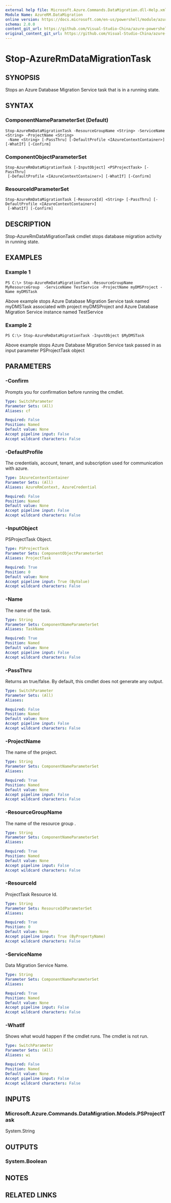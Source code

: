 ```yaml
---
external help file: Microsoft.Azure.Commands.DataMigration.dll-Help.xml
Module Name: AzureRM.DataMigration
online version: https://docs.microsoft.com/en-us/powershell/module/azurerm.datamigration/stop-azurermdatamigrationtask
schema: 2.0.0
content_git_url: https://github.com/Visual-Studio-China/azure-powershell/blob/preview/src/ResourceManager/DataMigration/Commands.DataMigration/help/Stop-AzureRmDataMigrationTask.md
original_content_git_url: https://github.com/Visual-Studio-China/azure-powershell/blob/preview/src/ResourceManager/DataMigration/Commands.DataMigration/help/Stop-AzureRmDataMigrationTask.md
---
```


# Stop-AzureRmDataMigrationTask

## SYNOPSIS
Stops an  Azure Database Migration Service task that is in a running state.

## SYNTAX

### ComponentNameParameterSet (Default)
```
Stop-AzureRmDataMigrationTask -ResourceGroupName <String> -ServiceName <String> -ProjectName <String>
 -Name <String> [-PassThru] [-DefaultProfile <IAzureContextContainer>] [-WhatIf] [-Confirm]
```

### ComponentObjectParameterSet
```
Stop-AzureRmDataMigrationTask [-InputObject] <PSProjectTask> [-PassThru]
 [-DefaultProfile <IAzureContextContainer>] [-WhatIf] [-Confirm]
```

### ResourceIdParameterSet
```
Stop-AzureRmDataMigrationTask [-ResourceId] <String> [-PassThru] [-DefaultProfile <IAzureContextContainer>]
 [-WhatIf] [-Confirm]
```

## DESCRIPTION
Stop-AzureRmDataMigrationTask cmdlet stops database migration activity in running state. 

## EXAMPLES

### Example 1
```
PS C:\> Stop-AzureRmDataMigrationTask -ResourceGroupName MyResourceGroup  -ServiceName TestService -ProjectName myDMSProject -Name myDMSTask
```

Above example stops Azure Database Migration Service task named myDMSTask associated with project myDMSProject and Azure Database Migration Service instance named TestService

### Example 2
```
PS C:\> Stop-AzureRmDataMigrationTask -InputObject $MyDMSTask
```

Above example stops Azure Database Migration Service task passed in as input parameter PSProjectTask object

## PARAMETERS

### -Confirm
Prompts you for confirmation before running the cmdlet.

```yaml
Type: SwitchParameter
Parameter Sets: (All)
Aliases: cf

Required: False
Position: Named
Default value: None
Accept pipeline input: False
Accept wildcard characters: False
```

### -DefaultProfile
The credentials, account, tenant, and subscription used for communication with azure.

```yaml
Type: IAzureContextContainer
Parameter Sets: (All)
Aliases: AzureRmContext, AzureCredential

Required: False
Position: Named
Default value: None
Accept pipeline input: False
Accept wildcard characters: False
```

### -InputObject
PSProjectTask Object.

```yaml
Type: PSProjectTask
Parameter Sets: ComponentObjectParameterSet
Aliases: ProjectTask

Required: True
Position: 0
Default value: None
Accept pipeline input: True (ByValue)
Accept wildcard characters: False
```

### -Name
The name of the task.

```yaml
Type: String
Parameter Sets: ComponentNameParameterSet
Aliases: TaskName

Required: True
Position: Named
Default value: None
Accept pipeline input: False
Accept wildcard characters: False
```

### -PassThru
Returns an true/false.
By default, this cmdlet does not generate any output.

```yaml
Type: SwitchParameter
Parameter Sets: (All)
Aliases: 

Required: False
Position: Named
Default value: None
Accept pipeline input: False
Accept wildcard characters: False
```

### -ProjectName
The name of the project.

```yaml
Type: String
Parameter Sets: ComponentNameParameterSet
Aliases: 

Required: True
Position: Named
Default value: None
Accept pipeline input: False
Accept wildcard characters: False
```

### -ResourceGroupName
The name of the resource group .

```yaml
Type: String
Parameter Sets: ComponentNameParameterSet
Aliases: 

Required: True
Position: Named
Default value: None
Accept pipeline input: False
Accept wildcard characters: False
```

### -ResourceId
ProjectTask Resource Id.

```yaml
Type: String
Parameter Sets: ResourceIdParameterSet
Aliases: 

Required: True
Position: 0
Default value: None
Accept pipeline input: True (ByPropertyName)
Accept wildcard characters: False
```

### -ServiceName
Data Migration Service Name.

```yaml
Type: String
Parameter Sets: ComponentNameParameterSet
Aliases: 

Required: True
Position: Named
Default value: None
Accept pipeline input: False
Accept wildcard characters: False
```

### -WhatIf
Shows what would happen if the cmdlet runs.
The cmdlet is not run.

```yaml
Type: SwitchParameter
Parameter Sets: (All)
Aliases: wi

Required: False
Position: Named
Default value: None
Accept pipeline input: False
Accept wildcard characters: False
```

## INPUTS

### Microsoft.Azure.Commands.DataMigration.Models.PSProjectTask
System.String


## OUTPUTS

### System.Boolean


## NOTES

## RELATED LINKS

